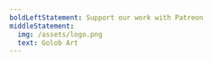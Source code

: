 ```yaml
---
boldLeftStatement: Support our work with Patreon
middleStatement:
  img: /assets/logo.png
  text: Golob Art
---
```

